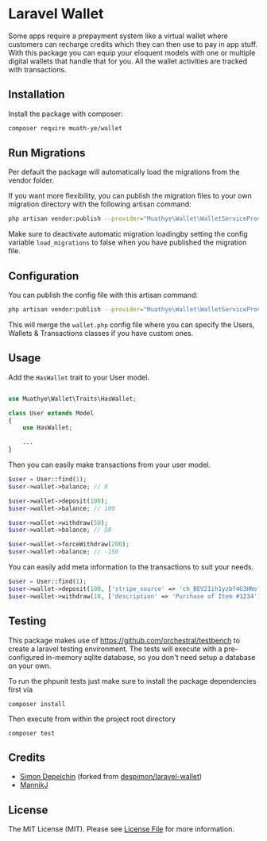 # Laravel Wallet

Some apps require a prepayment system like a virtual wallet where customers can recharge credits which they can then use to pay in app stuff.
With this package you can equip your eloquent models with one or multiple digital wallets that handle that for you.
All the wallet activities are tracked with transactions.

## Installation

Install the package with composer:

```bash
composer require muath-ye/wallet
```

## Run Migrations

Per default the package will automatically load the migrations from
the vendor folder.

If you want more flexibility, you can publish the migration files to your own
migration directory with the following artisan command:

```bash
php artisan vendor:publish --provider="Muathye\Wallet\WalletServiceProvider" --tag=migrations
```
Make sure to deactivate automatic migration loadingby setting
the config variable `load_migrations` to false when you have
published the migration file.

## Configuration

You can publish the config file with this artisan command:

```bash
php artisan vendor:publish --provider="Muathye\Wallet\WalletServiceProvider" --tag=config
```

This will merge the `wallet.php` config file where you can specify the Users, Wallets & Transactions classes if you have custom ones.

## Usage

Add the `HasWallet` trait to your User model.

``` php

use Muathye\Wallet\Traits\HasWallet;

class User extends Model
{
    use HasWallet;

    ...
}
```

Then you can easily make transactions from your user model.

``` php
$user = User::find(1);
$user->wallet->balance; // 0

$user->wallet->deposit(100);
$user->wallet->balance; // 100

$user->wallet->withdraw(50);
$user->wallet->balance; // 50

$user->wallet->forceWithdraw(200);
$user->wallet->balance; // -150
```

You can easily add meta information to the transactions to suit your needs.

``` php
$user = User::find(1);
$user->wallet->deposit(100, ['stripe_source' => 'ch_BEV2Iih1yzbf4G3HNsfOQ07h', 'description' => 'Deposit of 100 credits from Stripe Payment']);
$user->wallet->withdraw(10, ['description' => 'Purchase of Item #1234']);
```
## Testing

This package makes use of https://github.com/orchestral/testbench to create a
laravel testing environment.
The tests will execute with a pre-configured in-memory sqlite database, so you don't need setup a database on your own.

To run the phpunit tests just make sure to install the package dependencies first via

`composer install`

Then execute from within the project root directory

`composer test`

## Credits

- [Simon Depelchin](https://github.com/depsimon) (forked from [despimon/laravel-wallet](https://github.com/depsimon/laravel-wallet))
- [MannikJ](https://github.com/mannikj)

## License

The MIT License (MIT). Please see [License File](LICENSE.md) for more information.
